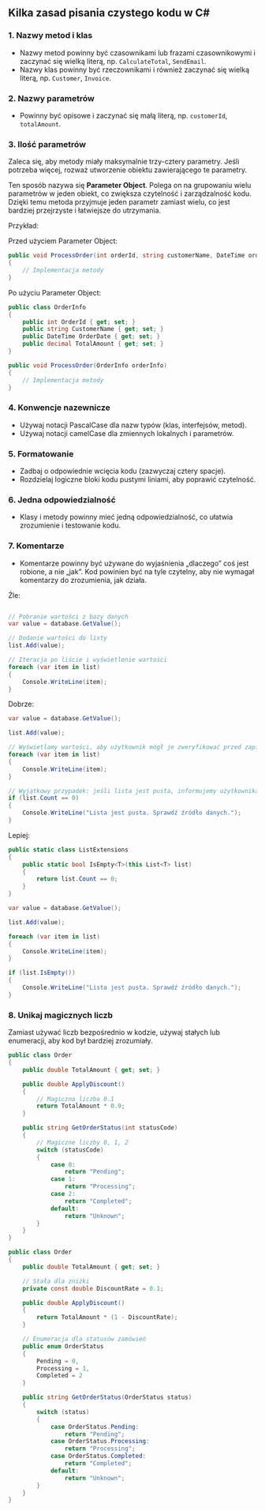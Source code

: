 ## Kilka zasad pisania czystego kodu w C#

### 1. Nazwy metod i klas
- Nazwy metod powinny być czasownikami lub frazami czasownikowymi i zaczynać się wielką literą, np. `CalculateTotal`, `SendEmail`.
- Nazwy klas powinny być rzeczownikami i również zaczynać się wielką literą, np. `Customer`, `Invoice`.

### 2. Nazwy parametrów
- Powinny być opisowe i zaczynać się małą literą, np. `customerId`, `totalAmount`.


### 3. Ilość parametrów
Zaleca się, aby metody miały maksymalnie trzy-cztery parametry. Jeśli potrzeba więcej, rozważ utworzenie obiektu zawierającego te parametry.

Ten sposób nazywa się **Parameter Object**. 
Polega on na grupowaniu wielu parametrów w jeden obiekt, co zwiększa czytelność i zarządzalność kodu. Dzięki temu metoda przyjmuje jeden parametr zamiast wielu, co jest bardziej przejrzyste i łatwiejsze do utrzymania.

Przykład:

Przed użyciem Parameter Object:
```csharp
public void ProcessOrder(int orderId, string customerName, DateTime orderDate, decimal totalAmount)
{
    // Implementacja metody
}
```

Po użyciu Parameter Object:
```csharp
public class OrderInfo
{
    public int OrderId { get; set; }
    public string CustomerName { get; set; }
    public DateTime OrderDate { get; set; }
    public decimal TotalAmount { get; set; }
}

public void ProcessOrder(OrderInfo orderInfo)
{
    // Implementacja metody
}
```


### 4. Konwencje nazewnicze
- Używaj notacji PascalCase dla nazw typów (klas, interfejsów, metod).
- Używaj notacji camelCase dla zmiennych lokalnych i parametrów.

### 5. Formatowanie
- Zadbaj o odpowiednie wcięcia kodu (zazwyczaj cztery spacje).
- Rozdzielaj logiczne bloki kodu pustymi liniami, aby poprawić czytelność.

### 6. Jedna odpowiedzialność
- Klasy i metody powinny mieć jedną odpowiedzialność, co ułatwia zrozumienie i testowanie kodu.

### 7. Komentarze
- Komentarze powinny być używane do wyjaśnienia „dlaczego” coś jest robione, a nie „jak”. Kod powinien być na tyle czytelny, aby nie wymagał komentarzy do zrozumienia, jak działa.

Źle:
```csharp

// Pobranie wartości z bazy danych
var value = database.GetValue();

// Dodanie wartości do listy
list.Add(value);

// Iteracja po liście i wyświetlenie wartości
foreach (var item in list)
{
    Console.WriteLine(item);
}
```

Dobrze:
```csharp
var value = database.GetValue();

list.Add(value);

// Wyświetlamy wartości, aby użytkownik mógł je zweryfikować przed zapisaniem zmian
foreach (var item in list)
{
    Console.WriteLine(item);
}

// Wyjątkowy przypadek: jeśli lista jest pusta, informujemy użytkownika
if (list.Count == 0)
{
    Console.WriteLine("Lista jest pusta. Sprawdź źródło danych.");
}
```

Lepiej:
```csharp
public static class ListExtensions
{
    public static bool IsEmpty<T>(this List<T> list)
    {
        return list.Count == 0;
    }
}
```

```csharp
var value = database.GetValue();

list.Add(value);

foreach (var item in list)
{
    Console.WriteLine(item);
}

if (list.IsEmpty())
{
    Console.WriteLine("Lista jest pusta. Sprawdź źródło danych.");
}
```


### 8. Unikaj magicznych liczb
Zamiast używać liczb bezpośrednio w kodzie, używaj stałych lub enumeracji, aby kod był bardziej zrozumiały.

```csharp
public class Order
{
    public double TotalAmount { get; set; }

    public double ApplyDiscount()
    {
        // Magiczna liczba 0.1
        return TotalAmount * 0.9;
    }

    public string GetOrderStatus(int statusCode)
    {
        // Magiczne liczby 0, 1, 2
        switch (statusCode)
        {
            case 0:
                return "Pending";
            case 1:
                return "Processing";
            case 2:
                return "Completed";
            default:
                return "Unknown";
        }
    }
}
```

```csharp
public class Order
{
    public double TotalAmount { get; set; }

    // Stała dla zniżki
    private const double DiscountRate = 0.1;

    public double ApplyDiscount()
    {
        return TotalAmount * (1 - DiscountRate);
    }

    // Enumeracja dla statusów zamówień
    public enum OrderStatus
    {
        Pending = 0,
        Processing = 1,
        Completed = 2
    }

    public string GetOrderStatus(OrderStatus status)
    {
        switch (status)
        {
            case OrderStatus.Pending:
                return "Pending";
            case OrderStatus.Processing:
                return "Processing";
            case OrderStatus.Completed:
                return "Completed";
            default:
                return "Unknown";
        }
    }
}
```